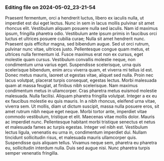 

### Editing file on 2024-05-02_23-21-54

Praesent fermentum, orci a hendrerit luctus, libero ex iaculis nulla, ut imperdiet est dui eget lectus. Nunc in sem in lacus mollis pulvinar sit amet rhoncus elit. Vestibulum aliquam posuere nulla sed iaculis. Nam id maximus ipsum, fringilla pharetra odio. Vestibulum ante ipsum primis in faucibus orci luctus et ultrices posuere cubilia curae; Nulla sit amet hendrerit nunc. Praesent quis efficitur magna, sed bibendum augue. Sed ut orci rutrum, pulvinar nunc vitae, ultrices justo. Pellentesque congue quam metus, et ultrices nulla fermentum id. Fusce maximus erat non ex cursus, eget molestie quam cursus. Vestibulum convallis molestie neque, non condimentum urna varius eget. Suspendisse scelerisque, urna quis scelerisque bibendum, enim arcu viverra quam, et viverra mi tellus id est.
Donec metus mauris, laoreet ut egestas vitae, aliquet sed nulla. Proin nec lacus volutpat, placerat turpis consequat, egestas lectus. Morbi malesuada quam at massa feugiat, at finibus nibh scelerisque. Nam maximus condimentum metus in ullamcorper. Cras pharetra metus euismod molestie malesuada. Nulla facilisi. Aliquam pharetra fringilla volutpat. Integer a ex eu ex faucibus molestie eu quis mauris. In a nibh rhoncus, eleifend urna vitae, viverra sem. Ut mollis, diam ut dictum suscipit, massa nulla posuere eros, sit amet rutrum nibh neque eget neque. Morbi tortor ante, imperdiet vitae commodo vestibulum, tristique et elit. Maecenas vitae mollis dolor. Mauris ac imperdiet nunc.
Pellentesque habitant morbi tristique senectus et netus et malesuada fames ac turpis egestas. Integer vel nibh est. Vestibulum lectus ligula, venenatis eu urna in, condimentum imperdiet dui. Nullam tincidunt sollicitudin risus, et malesuada mauris ullamcorper quis. Suspendisse quis aliquam tellus. Vivamus neque sem, pharetra eu pharetra eu, sollicitudin interdum nulla. Duis sed augue nisi. Nunc pharetra turpis semper venenatis fringilla.


